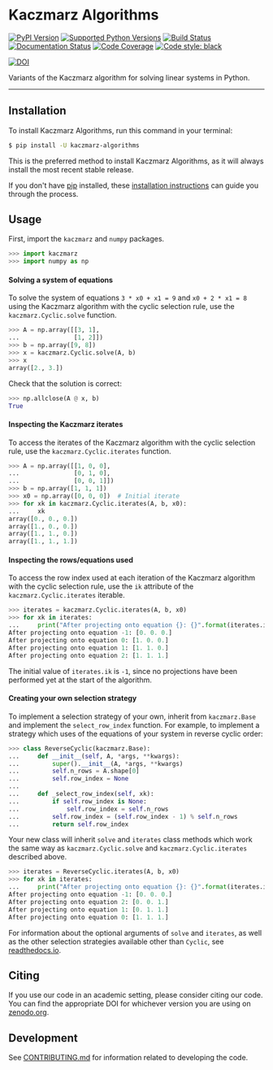 # Kaczmarz Algorithms

[![PyPI Version](https://img.shields.io/pypi/v/kaczmarz-algorithms.svg)](https://pypi.org/project/kaczmarz-algorithms/)
[![Supported Python Versions](https://img.shields.io/pypi/pyversions/kaczmarz-algorithms.svg)](https://pypi.org/project/kaczmarz-algorithms/)
[![Build Status](https://github.com/jdmoorman/kaczmarz-algorithms/workflows/CI/badge.svg)](https://github.com/jdmoorman/kaczmarz-algorithms/actions)
[![Documentation Status](https://readthedocs.org/projects/kaczmarz-algorithms/badge/?version=stable)](https://kaczmarz-algorithms.readthedocs.io/en/stable/?badge=stable)
[![Code Coverage](https://codecov.io/gh/jdmoorman/kaczmarz-algorithms/branch/master/graph/badge.svg)](https://codecov.io/gh/jdmoorman/kaczmarz-algorithms)
[![Code style: black](https://img.shields.io/badge/code%20style-black-000000.svg)](https://github.com/psf/black)

[![DOI](https://zenodo.org/badge/255942132.svg)](https://zenodo.org/badge/latestdoi/255942132)

Variants of the Kaczmarz algorithm for solving linear systems in Python.

---


## Installation
To install Kaczmarz Algorithms, run this command in your terminal:

```bash
$ pip install -U kaczmarz-algorithms
```

This is the preferred method to install Kaczmarz Algorithms, as it will always install the most recent stable release.

If you don't have [pip](https://pip.pypa.io) installed, these [installation instructions](http://docs.python-guide.org/en/latest/starting/installation/) can guide
you through the process.

## Usage

First, import the `kaczmarz` and `numpy` packages.

```python
>>> import kaczmarz
>>> import numpy as np

```

<!--
>>> np.set_printoptions(precision=3)

-->

#### Solving a system of equations

To solve the system of equations `3 * x0 + x1 = 9` and `x0 + 2 * x1 = 8` using the Kaczmarz algorithm with the cyclic selection rule, use the `kaczmarz.Cyclic.solve` function.

```python
>>> A = np.array([[3, 1],
...               [1, 2]])
>>> b = np.array([9, 8])
>>> x = kaczmarz.Cyclic.solve(A, b)
>>> x
array([2., 3.])

```

Check that the solution is correct:

```python
>>> np.allclose(A @ x, b)
True

```

#### Inspecting the Kaczmarz iterates

To access the iterates of the Kaczmarz algorithm with the cyclic selection rule, use the `kaczmarz.Cyclic.iterates` function.

```python
>>> A = np.array([[1, 0, 0],
...               [0, 1, 0],
...               [0, 0, 1]])
>>> b = np.array([1, 1, 1])
>>> x0 = np.array([0, 0, 0])  # Initial iterate
>>> for xk in kaczmarz.Cyclic.iterates(A, b, x0):
...     xk
array([0., 0., 0.])
array([1., 0., 0.])
array([1., 1., 0.])
array([1., 1., 1.])

```

#### Inspecting the rows/equations used

To access the row index used at each iteration of the Kaczmarz algorithm with the cyclic selection rule, use the `ik` attribute of the `kaczmarz.Cyclic.iterates` iterable.

```python
>>> iterates = kaczmarz.Cyclic.iterates(A, b, x0)
>>> for xk in iterates:
...     print("After projecting onto equation {}: {}".format(iterates.ik, xk))
After projecting onto equation -1: [0. 0. 0.]
After projecting onto equation 0: [1. 0. 0.]
After projecting onto equation 1: [1. 1. 0.]
After projecting onto equation 2: [1. 1. 1.]

```

The initial value of `iterates.ik` is `-1`, since no projections have been performed yet at the start of the algorithm.

#### Creating your own selection strategy

To implement a selection strategy of your own, inherit from `kaczmarz.Base` and implement the `select_row_index` function.
For example, to implement a strategy which uses of the equations of your system in reverse cyclic order:

```python
>>> class ReverseCyclic(kaczmarz.Base):
...     def __init__(self, A, *args, **kwargs):
...         super().__init__(A, *args, **kwargs)
...         self.n_rows = A.shape[0]
...         self.row_index = None
...
...     def _select_row_index(self, xk):
...         if self.row_index is None:
...             self.row_index = self.n_rows
...         self.row_index = (self.row_index - 1) % self.n_rows
...         return self.row_index

```

Your new class will inherit `solve` and `iterates` class methods which work the same way as `kaczmarz.Cyclic.solve` and `kaczmarz.Cyclic.iterates` described above.

```python
>>> iterates = ReverseCyclic.iterates(A, b, x0)
>>> for xk in iterates:
...     print("After projecting onto equation {}: {}".format(iterates.ik, xk))
After projecting onto equation -1: [0. 0. 0.]
After projecting onto equation 2: [0. 0. 1.]
After projecting onto equation 1: [0. 1. 1.]
After projecting onto equation 0: [1. 1. 1.]

```

For information about the optional arguments of `solve` and `iterates`, as well as the other selection strategies available other than `Cyclic`, see [readthedocs.io](https://kaczmarz-algorithms.readthedocs.io/).


## Citing
If you use our code in an academic setting, please consider citing our code.
You can find the appropriate DOI for whichever version you are using on [zenodo.org](https://zenodo.org/badge/latestdoi/255942132).


## Development
See [CONTRIBUTING.md](CONTRIBUTING.md) for information related to developing the code.
